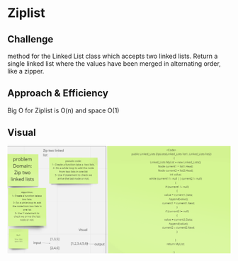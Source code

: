 # Ziplist

## Challenge

 method for the Linked List class which accepts two linked lists. Return a single linked list where the values have been merged in alternating order, like a zipper.​

 ## Approach & Efficiency

 Big O for Ziplist is O(n) and space O(1)


 ## Visual

![Ziplist](./image/ziplist.png)
 